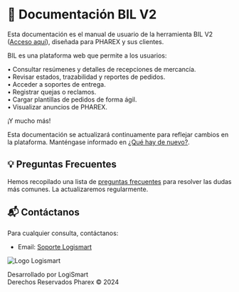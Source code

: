 # 📑 Documentación BIL V2

Esta documentación es el manual de usuario de la herramienta BIL V2 ([Acceso aquí](http://129.146.151.238/bilv2/index.php/Login/login/)), diseñada para PHAREX y sus clientes.

BIL es una plataforma web que permite a los usuarios:

• Consultar resúmenes y detalles de recepciones de mercancía.  
• Revisar estados, trazabilidad y reportes de pedidos.  
• Acceder a soportes de entrega.  
• Registrar quejas o reclamos.  
• Cargar plantillas de pedidos de forma ágil.  
• Visualizar anuncios de PHAREX.  

¡Y mucho más!

Esta documentación se actualizará continuamente para reflejar cambios en la plataforma. Manténgase informado en [¿Qué hay de nuevo?](whatsnew.md).

## 💡 Preguntas Frecuentes

Hemos recopilado una lista de [preguntas frecuentes](faq.md) para resolver las dudas más comunes. La actualizaremos regularmente.

## 📬 Contáctanos

Para cualquier consulta, contáctanos:

- Email: [Soporte Logismart](mailto:danny.lopez@logismart.com.co)
  
  
  
<img class="Logo" src="https://josemaestreb.github.io/docs.bil_v2/_asset/logo_logismart.png" alt="Logo Logismart" />  
  
Desarrollado por LogiSmart  
Derechos Reservados Pharex © 2024